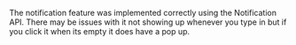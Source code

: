The notification feature was implemented correctly using the Notification API. There may be issues with it not showing up whenever you type in but if you click it when its empty it does have a pop up. 
